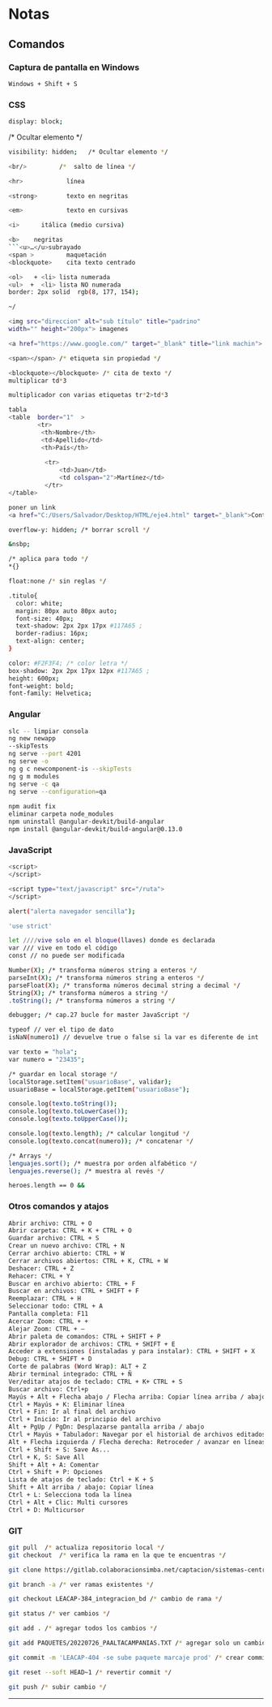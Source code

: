 
# Notas

## Comandos

### Captura de pantalla en Windows
```bash
Windows + Shift + S
```

### CSS

```bash
display: block;
```
 /* Ocultar elemento */
```bash
visibility: hidden;   /* Ocultar elemento */
```
```bash
<br/>         /*  salto de línea */
```
```bash
<hr>            línea		
```
```bash
<strong>        texto en negritas
```
```bash
<em>            texto en cursivas
```
```bash
<i>      itálica (medio cursiva)
```
```bash
<b>    negritas
```<u>…</u>subrayado
<span >         maquetación
<blockquote>    cita texto centrado

<ol>   + <li> lista numerada 
<ul>  +  <li> lista NO numerada
border: 2px solid  rgb(8, 177, 154); 

~/

<img src="direccion" alt="sub título" title="padrino" 
width="" height="200px"> imagenes

<a href="https://www.google.com/" target="_blank" title="link machin"> Link</a>  /* abrir en nueva ventana */

<span></span> /* etiqueta sin propiedad */

<blockquote></blockquote> /* cita de texto */
multiplicar td*3

multiplicador con varias etiquetas tr*2>td*3

tabla 
<table  border="1"  >
        <tr>
         <th>Nombre</th>
         <td>Apellido</td>
         <th>País</th>
          
          <tr>
              <td>Juan</td>
              <td colspan="2">Martínez</td>	
          </tr>
</table>

poner un link 
<a href="C:/Users/Salvador/Desktop/HTML/eje4.html" target="_blank">Contacto</a>

overflow-y: hidden; /* borrar scroll */

&nsbp; 

/* aplica para todo */
*{}

float:none /* sin reglas */

.titulo{
  color: white;
  margin: 80px auto 80px auto;
  font-size: 40px;
  text-shadow: 2px 2px 17px #117A65 ;
  border-radius: 16px;
  text-align: center;
}

color: #F2F3F4; /* color letra */
box-shadow: 2px 2px 17px 12px #117A65 ;
height: 600px;
font-weight: bold;
font-family: Helvetica;
```

### Angular

```bash
slc -- limpiar consola
ng new newapp
--skipTests
ng serve --port 4201
ng serve -o
ng g c newcomponent-is --skipTests
ng g m modules
ng serve -c qa
ng serve --configuration=qa
	
npm audit fix
eliminar carpeta node_modules
npm uninstall @angular-devkit/build-angular
npm install @angular-devkit/build-angular@0.13.0
```

### JavaScript

```bash
<script>
</script>

<script type="text/javascript" src="/ruta">
</script>

alert("alerta navegador sencilla");

'use strict'

let ////vive solo en el bloque(llaves) donde es declarada
var /// vive en todo el código
const // no puede ser modificada

Number(X); /* transforma números string a enteros */
parseInt(X); /* transforma números string a enteros */
parseFloat(X); /* transforma números decimal string a decimal */
String(X); /* transforma números a string */
.toString(); /* transforma números a string */

debugger; /* cap.27 bucle for master JavaScript */

typeof // ver el tipo de dato
isNaN(numero1) // devuelve true o false si la var es diferente de int

var texto = "hola";
var numero = "23435";

/* guardar en local storage */
localStorage.setItem("usuarioBase", validar); 
usuarioBase = localStorage.getItem("usuarioBase");

console.log(texto.toString());
console.log(texto.toLowerCase());
console.log(texto.toUpperCase());

console.log(texto.length); /* calcular longitud */
console.log(texto.concat(numero)); /* concatenar */

/* Arrays */
lenguajes.sort(); /* muestra por orden alfabético */
lenguajes.reverse(); /* muestra al revés */

heroes.length == 0 &&
```

### Otros comandos y atajos

```bash
Abrir archivo: CTRL + O
Abrir carpeta: CTRL + K + CTRL + O
Guardar archivo: CTRL + S
Crear un nuevo archivo: CTRL + N
Cerrar archivo abierto: CTRL + W
Cerrar archivos abiertos: CTRL + K, CTRL + W
Deshacer: CTRL + Z
Rehacer: CTRL + Y
Buscar en archivo abierto: CTRL + F
Buscar en archivos: CTRL + SHIFT + F
Reemplazar: CTRL + H
Seleccionar todo: CTRL + A
Pantalla completa: F11
Acercar Zoom: CTRL + +
Alejar Zoom: CTRL + –
Abrir paleta de comandos: CTRL + SHIFT + P
Abrir explorador de archivos: CTRL + SHIFT + E
Acceder a extensiones (instaladas y para instalar): CTRL + SHIFT + X
Debug: CTRL + SHIFT + D
Corte de palabras (Word Wrap): ALT + Z
Abrir terminal integrado: CTRL + Ñ
Ver/editar atajos de teclado: CTRL + K+ CTRL + S
Buscar archivo: Ctrl+p
Mayús + Alt + Flecha abajo / Flecha arriba: Copiar línea arriba / abajo
Ctrl + Mayús + K: Eliminar línea
Ctrl + Fin: Ir al final del archivo
Ctrl + Inicio: Ir al principio del archivo
Alt + PgUp / PgDn: Desplazarse pantalla arriba / abajo
Ctrl + Mayús + Tabulador: Navegar por el historial de archivos editados
Alt + Flecha izquierda / Flecha derecha: Retroceder / avanzar en líneas editadas
Ctrl + Shift + S: Save As...
Ctrl + K, S: Save All
Shift + Alt + A: Comentar
Ctrl + Shift + P: Opciones
Lista de atajos de teclado: Ctrl + K + S
Shift + Alt arriba / abajo: Copiar línea 
Ctrl + L: Selecciona toda la línea
Ctrl + Alt + Clic: Multi cursores
Ctrl + D: Multicursor
```

### GIT

```bash
git pull  /* actualiza repositorio local */
git checkout  /* verifica la rama en la que te encuentras */

git clone https://gitlab.colaboracionsimba.net/captacion/sistemas-centrales-captacion/portalplataformacampanias/bdplataformacampanias.git

git branch -a /* ver ramas existentes */

git checkout LEACAP-384_integracion_bd /* cambio de rama */

git status /* ver cambios */

git add . /* agregar todos los cambios */

git add PAQUETES/20220726_PAALTACAMPANIAS.TXT /* agregar solo un cambio */

git commit -m 'LEACAP-404 -se sube paquete marcaje prod' /* crear commit */

git reset --soft HEAD~1 /* revertir commit */

git push /* subir cambio */
```

---
